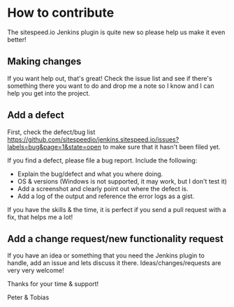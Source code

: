 # How to contribute
The sitespeed.io Jenkins plugin is quite new so please help us make it even better!

## Making changes
If you want help out, that's great! Check the issue list and see if there's something there you want to do and drop me a note so I know and I can help you get into the project.

## Add a defect
First, check the defect/bug list https://github.com/sitespeedio/jenkins.sitespeed.io/issues?labels=bug&page=1&state=open to make sure that it hasn't been filed yet.

If you find a defect, please file a bug report. Include the following:
 - Explain the bug/defect and what you where doing.
 - OS & versions (Windows is not supported, it may work, but I don't test it)
 - Add a screenshot and clearly point out where the defect is.
 - Add a log of the output and reference the error logs as a gist. 

If you have the skills & the time, it is perfect if you send a pull request with a fix, that helps me a lot!

## Add a change request/new functionality request
If you have an idea or something that you need the Jenkins plugin to handle, add an issue and lets discuss it there. Ideas/changes/requests are very very welcome!


Thanks for your time & support!

Peter & Tobias
